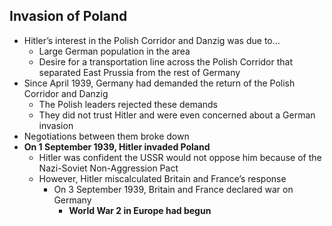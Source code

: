 ## Invasion of Poland


- Hitler’s interest in the Polish Corridor and Danzig was due to…
    - Large German population in the area
    - Desire for a transportation line across the Polish Corridor that separated East Prussia from the rest of Germany
- Since April 1939, Germany had demanded the return of the Polish Corridor and Danzig
    - The Polish leaders rejected these demands
    - They did not trust Hitler and were even concerned about a German invasion
- Negotiations between them broke down
- **On 1 September 1939, Hitler invaded Poland**
    - Hitler was confident the USSR would not oppose him because of the Nazi-Soviet Non-Aggression Pact
    - However, Hitler miscalculated Britain and France’s response
        - On 3 September 1939, Britain and France declared war on Germany
            - **World War 2 in Europe had begun**

